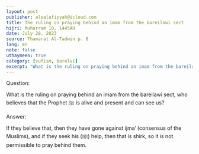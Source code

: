 ```yaml
---
layout: post
publisher: alsalafiyyah@icloud.com
title: The ruling on praying behind an imam from the bareilawi sect
hijri: Muharram 10, 1445AH
date: July 28, 2023
source: Thamarat Al-Tadwin p. 8 
lang: en
note: false
uthaymeen: true
category: [sufism, barelvi]
excerpt: "What is the ruling on praying behind an imam from the bareilawi sect, who believes that the Prophet ﷺ is alive and present and can see us."
---
```


Question: 

What is the ruling on praying behind an imam from the bareilawi sect, who believes that the Prophet ﷺ is alive and present and can see us? 

Answer: 

If they believe that, then they have gone against ijma‘ (consensus of the Muslims), and if they seek his (ﷺ) help, then that is shirk, so it is not permissible to pray behind them. 
